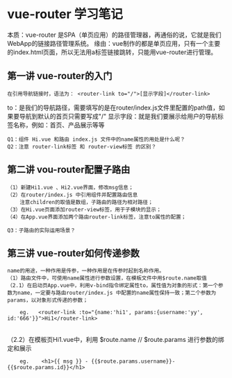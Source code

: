 

vue-router 学习笔记
===

本质：vue-router 是SPA（单页应用）的路径管理器，再通俗的说，它就是我们WebApp的链接路径管理系统。
缘由：vue制作的都是单页应用，只有一个主要的index.html页面，所以无法用a标签链接跳转，只能用vue-router进行管理。


第一讲 vue-router的入门
---
    在引用导航链接时，语法为： <router-link to="/">[显示字段]</router-link>
to：是我们的导航路径，需要填写的是在router/index.js文件里配置的path值，如果要导航到默认的首页只需要写成"/"
显示字段：就是我们要展示给用户的导航标签名称，例如：首页、产品展示等等

    Q1：组件 Hi.vue 和路由 index.js 文件中的name属性的用处是什么呢？
    Q2：注意 router-link标签 和 router-view标签 的区别？


第二讲 vou-router配置子路由
---
    （1）新建Hi1.vue 、Hi2.vue界面，修改msg信息；
    （2）在router/index.js 中引用组件并配置路由信息
        注意children的取值是数组，子路由的路径为相对路径；
    （3）在Hi.vue页面添加router-view标签，用于子模块的显示；
    （4）在App.vue界面添加两个路由router-link标签，注意to属性的配置；

    Q3：子路由的实际运用场景？


第三讲 vue-router如何传递参数
----
    name的用途，一种作用是传参，一种作用是在传参时起到名称作用。
    （1）路由文件中，可使用name属性进行参数设置，在模板文件中用$route.name取值
    （2.1）在启动页App.vue中，利用v-bind指令绑定属性to，属性值为对象的形式：第一个参数为name，一定要与路由router/index.js 中配置的name属性保持一致；第二个参数为params，以对象形式传递的参数；

        eg.   <router-link :to="{name:'hi1', params:{username:'yy', id:'666'}}">Hi1</router-link>
<br> 
    （2.2）在模板页Hi1.vue中，利用 $route.name // $route.params 进行参数的绑定和展示
    
        eg.    <h1>{{ msg }} - {{$route.params.username}}-{{$route.params.id}}</h1>
